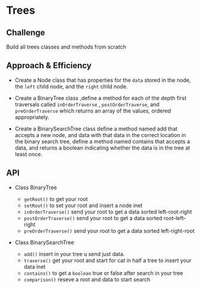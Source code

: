 # Trees
<!-- Short summary or background information -->

## Challenge
<!-- Description of the challenge -->

Build all trees classes and methods  from scratch

## Approach & Efficiency
<!-- What approach did you take? Why? What is the Big O space/time for this approach? -->

* Create a Node class that has properties
  for the `data` stored in the node, the
  `left` child node, and the `right` child node.
  
* Create a BinaryTree class ,define a method
  for each of the depth first traversals
  called `inOrderTraverse`
  , `postOrderTraverse`, and
  `preOrderTraverse` which returns an
  array of the values, ordered
  appropriately.
  
* Create a BinarySearchTree class define
  a method named add that accepts
  a new node, and data
  with that data in the correct 
  location in the binary search tree, 
  define a method named contains
  that accepts a data, and returns
  a boolean indicating whether
  the data is in the tree at least once.

## API
<!-- Description of each method publicly available in each of your trees -->

* Class BinaryTree
    * `getRoot()` to get your root
    * `setRoot()` to set your root and insert a node inet
    * `inOrderTraverse()` send your root to get a data sorted left-root-right
    * `postOrderTraverse()` send your root to get a data sorted root-left-right
    * `preOrderTraverse()` send your root to get a data sorted left-right-root

* Class BinarySearchTree
    * `add()` insert in your tree u send just data.
    * `traverse()` get your root and start for cat in half a tree to insert your data inet
    * `contains()` to get a `boolean` true or false after search in your tree
    * `comparison()` reseve a root and data to start search








